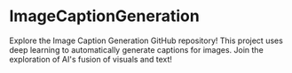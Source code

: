 # ImageCaptionGeneration
Explore the Image Caption Generation GitHub repository! This project uses deep learning to automatically generate captions for images. Join the exploration of AI's fusion of visuals and text!
